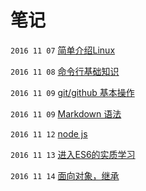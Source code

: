 #  笔记
`2016 11 07`
[简单介绍Linux](./da/1107.md)


`2016 11 08`
[命令行基础知识](./da/1108.md)


`2016 11 09`
[git/github 基本操作](./da/1109.md)

`2016 11 09`
[Markdown 语法](./da/down.md)

`2016 11 12`
[node js](./da/1112.md)

`2016 11 13`
[进入ES6的实质学习](./da/1113.md)

`2016 11 14`
[面向对象，继承](./da/1114.md)
